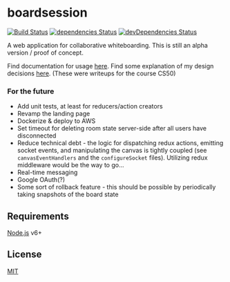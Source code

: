 # boardsession
[![Build Status](https://travis-ci.org/jackrzhang/boardsession.svg?branch=master)](https://travis-ci.org/jackrzhang/boardsession)
[![dependencies Status](https://david-dm.org/jackrzhang/boardsession/status.svg)](https://david-dm.org/jackrzhang/boardsession)
[![devDependencies Status](https://david-dm.org/jackrzhang/boardsession/dev-status.svg)](https://david-dm.org/jackrzhang/boardsession?type=dev)

A web application for collaborative whiteboarding. This is still an alpha version / proof of concept.

Find documentation for usage [here](documentation.md). Find some explanation of my design decisions [here](design.md). (These were writeups for the course CS50)

### For the future
- Add unit tests, at least for reducers/action creators
- Revamp the landing page
- Dockerize & deploy to AWS
- Set timeout for deleting room state server-side after all users have disconnected
- Reduce technical debt - the logic for dispatching redux actions, emitting socket events, and manipulating the canvas is tightly coupled (see `canvasEventHandlers` and the `configureSocket` files). Utilizing redux middleware would be the way to go...
- Real-time messaging
- Google OAuth(?)
- Some sort of rollback feature - this should be possible by periodically taking snapshots of the board state

## Requirements
[Node.js](https://nodejs.org) v6+

## License
[MIT](https://github.com/jackrzhang/boardsession/blob/master/LICENSE)
